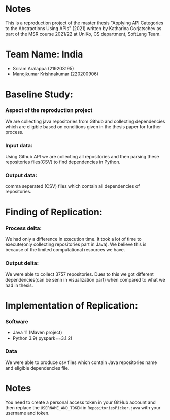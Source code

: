 # Notes
This is a reproduction project of the master thesis "Applying API Categories to the Abstractions Using APIs" (2021) written by Katharina Gorjatschev as part of the MSR course 2021/22 at UniKo, CS department, SoftLang Team.

# Team Name: India
* Sriram Aralappa (219203195)
* Manojkumar Krishnakumar (220200906) 

# Baseline Study: 

### Aspect of the reproduction project
We are collecting java repositories from Github and collecting dependencies which are eligible based on conditions given in the thesis paper for further process.

### Input data:
Using Github API we are collecting all repositories and then parsing these repositories files(CSV)  to find dependencies in Python.

### Output data:
 comma seperated (CSV) files which contain all dependencies of repositories.
 
# Finding of Replication:
 
### Process delta: 
We had only a difference in execution time. It took a lot of time to execute(only collecting repositories part in Java). We believe this is because of the limited computational resources we have. 

###  Output delta: 
We were able to collect 3757 repositories. Dues to this we got different dependencies(can be senn in visualization part) when compared to what we had in thesis.

# Implementation of Replication: 

### Software
* Java 11 (Maven project)
* Python 3.9( pyspark==3.1.2)

### Data
We were able to produce csv files which contain Java repositories name and eligible dependencies file.

# Notes
You need to create a personal access token in your GitHub account and then replace the `USERNAME_AND_TOKEN` in `RepositoriesPicker.java` with your username and token.
